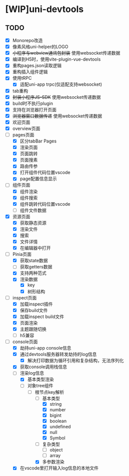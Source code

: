 # [WIP]uni-devtools

## TODO

- [x] Monorepo改造
- [x] 像素风格uni-helper的LOGO
- [x] ~~小程序与webview通讯包封装~~ 使用websocket传递数据
- [x] 编译到H5时，使用vite-plugin-vue-devtools
- [x] 重构pages.json读取逻辑
- [x] 重构插入组件逻辑
- [x] 使用tRPC
  - [x] 适配uni-app trpc(仅适配支持websocket)
- [x] tab重构
- [x] ~~封装小程序JS-SDK~~ 使用websocket传递数据
- [x] build时不执行plugin
- [x] 支持在浏览器打开页面
- [x] ~~浏览器窗口数据传递~~ 使用websocket传递数据
- [x] 欢迎页面
- [x] overview页面
- [ ] pages页面
  - [x] 区分tabBar Pages
  - [x] 渲染页面
  - [x] 页面跳转
  - [x] 页面搜素
  - [x] 路由传参
  - [x] 打开组件代码位置vscode
  - [x] page配置信息显示
- [ ] 组件页面
  - [x] 组件渲染
  - [x] 组件搜索
  - [x] 组件跳转代码位置vscode
  - [ ] 组件文件数据
- [x] 资源页面
  - [x] 获取静态资源
  - [x] 渲染文件
  - [x] 搜索
  - [x] 文件详情
  - [x] 在编辑器中打开
- [ ] Pinia页面
  - [x] 获取state数据
  - [ ] 获取getters数据
  - [x] 支持两种范式
  - [x] 渲染数据
    - [x] key
    - [x] 树形结构
- [ ] inspect页面
  - [x] 加载inspect插件
  - [x] 保存build文件
  - [x] 加载inspect build文件
  - [x] 页面渲染
  - [x] 主题跟随切换
  - [ ] h5兼容
- [ ] console页面
  - [x] 劫持uni-app console信息
  - [x] 通过devtools服务器转发劫持的log信息
    - [x] 解决打印数据为循环引用和复杂结构，无法序列化
  - [x] 获取console调用栈信息
  - [ ] 渲染log信息
    - [x] 基本类型渲染
    - [ ] 对象tree组件
      - [ ] 根节点key解析
        - [ ] 基本类型
          - [x] string
          - [x] number
          - [x] bigint
          - [x] boolean
          - [x] undefined
          - [x] null
          - [x] Symbol
        - [ ] 复杂类型
          - [ ] object
          - [ ] array
        - [x] 多参数渲染
  - [x] 在vscode里打开输入log信息的本地文件
